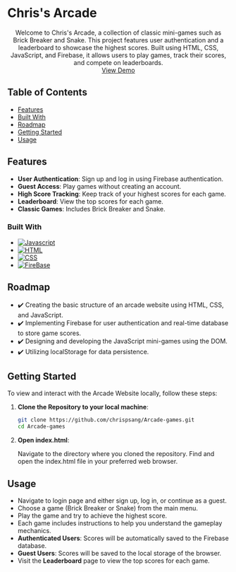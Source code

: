 # Chris's Arcade
<div align="center">
  <p align="center">
    Welcome to Chris's Arcade, a collection of classic mini-games such as Brick Breaker and Snake. This project features user authentication and a leaderboard to showcase the highest scores. Built using HTML, CSS, JavaScript, and Firebase, it allows users to play games, track their scores, and compete on leaderboards.
    <br />
    <a href="https://chrispsang.github.io/Arcade-games/">View Demo</a>
  </p>
</div>

## Table of Contents
- [Features](#features)
- [Built With](#built-with)
- [Roadmap](#roadmap)
- [Getting Started](#getting-started)
- [Usage](#usage)

## Features
- **User Authentication**: Sign up and log in using Firebase authentication.
- **Guest Access**: Play games without creating an account.
- **High Score Tracking**: Keep track of your highest scores for each game.
- **Leaderboard**: View the top scores for each game.
- **Classic Games**: Includes Brick Breaker and Snake.

### Built With
* [![Javascript][Javascript.js]][Javascript-url]
* [![HTML][HTML.html]][HTML-url]
* [![CSS][CSS.css]][CSS-url]
* [![FireBase][Firebase]][Firebase-url]

## Roadmap
- ✔️ Creating the basic structure of an arcade website using HTML, CSS, and JavaScript.
- ✔️ Implementing Firebase for user authentication and real-time database to store game scores.
- ✔️ Designing and developing the JavaScript mini-games using the DOM.
- ✔️ Utilizing localStorage for data persistence.

## Getting Started

To view and interact with the Arcade Website locally, follow these steps:

1. **Clone the Repository to your local machine**:

   ```bash
   git clone https://github.com/chrispsang/Arcade-games.git
   cd Arcade-games

2. **Open index.html**:

    Navigate to the directory where you cloned the repository.
    Find and open the index.html file in your preferred web browser.

## Usage
- Navigate to login page and either sign up, log in, or continue as a guest.
- Choose a game (Brick Breaker or Snake) from the main menu.
- Play the game and try to achieve the highest score.
- Each game includes instructions to help you understand the gameplay mechanics.
- **Authenticated Users**: Scores will be automatically saved to the Firebase database.
- **Guest Users**: Scores will be saved to the local storage of the browser.
- Visit the **Leaderboard** page to view the top scores for each game.


[Javascript.js]: https://img.shields.io/badge/JavaScript-F7DF1E?style=for-the-badge&logo=javascript&logoColor=black
[Javascript-url]: https://developer.mozilla.org/en-US/docs/Web/JavaScript
[CSS.CSS]: https://img.shields.io/badge/CSS-239120?&style=for-the-badge&logo=css3&logoColor=white
[CSS-url]: https://developer.mozilla.org/en-US/docs/Learn/Getting_started_with_the_web/CSS_basics 
[HTML.HTML]: https://img.shields.io/badge/HTML5-E34F26?style=for-the-badge&logo=html5&logoColor=white
[HTML-url]: https://developer.mozilla.org/en-US/docs/Web/HTML
[Firebase]: https://img.shields.io/badge/Firebase-039BE5?style=for-the-badge&logo=Firebase&logoColor=white
[Firebase-url]: https://firebase.google.com/
